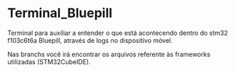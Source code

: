 # Terminal_Bluepill
Terminal para auxiliar a entender o que está acontecendo dentro do stm32 f103c6t6a Bluepill, através de logs no dispositivo móvel.

Nas branchs você irá encontrar os arquivos referente às frameworks utilizadas (STM32CubeIDE).
